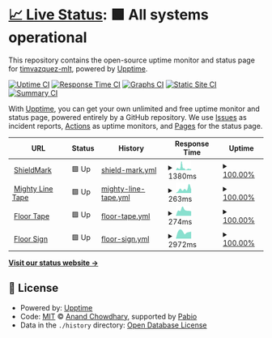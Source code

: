 # [📈 Live Status](https://timvazquez-mlt.github.io/shieldmark-upptime): <!--live status--> **🟩 All systems operational**

This repository contains the open-source uptime monitor and status page for [timvazquez-mlt](https://timvazquez-mlt.github.io/shieldmark-upptime), powered by [Upptime](https://github.com/upptime/upptime).

[![Uptime CI](https://github.com/timvazquez-mlt/shieldmark-upptime/workflows/Uptime%20CI/badge.svg)](https://github.com/timvazquez-mlt/shieldmark-upptime/actions?query=workflow%3A%22Uptime+CI%22)
[![Response Time CI](https://github.com/timvazquez-mlt/shieldmark-upptime/workflows/Response%20Time%20CI/badge.svg)](https://github.com/timvazquez-mlt/shieldmark-upptime/actions?query=workflow%3A%22Response+Time+CI%22)
[![Graphs CI](https://github.com/timvazquez-mlt/shieldmark-upptime/workflows/Graphs%20CI/badge.svg)](https://github.com/timvazquez-mlt/shieldmark-upptime/actions?query=workflow%3A%22Graphs+CI%22)
[![Static Site CI](https://github.com/timvazquez-mlt/shieldmark-upptime/workflows/Static%20Site%20CI/badge.svg)](https://github.com/timvazquez-mlt/shieldmark-upptime/actions?query=workflow%3A%22Static+Site+CI%22)
[![Summary CI](https://github.com/timvazquez-mlt/shieldmark-upptime/workflows/Summary%20CI/badge.svg)](https://github.com/timvazquez-mlt/shieldmark-upptime/actions?query=workflow%3A%22Summary+CI%22)

With [Upptime](https://upptime.js.org), you can get your own unlimited and free uptime monitor and status page, powered entirely by a GitHub repository. We use [Issues](https://github.com/timvazquez-mlt/shieldmark-upptime/issues) as incident reports, [Actions](https://github.com/timvazquez-mlt/shieldmark-upptime/actions) as uptime monitors, and [Pages](https://timvazquez-mlt.github.io/shieldmark-upptime) for the status page.

<!--start: status pages-->
<!-- This summary is generated by Upptime (https://github.com/upptime/upptime) -->
<!-- Do not edit this manually, your changes will be overwritten -->
<!-- prettier-ignore -->
| URL | Status | History | Response Time | Uptime |
| --- | ------ | ------- | ------------- | ------ |
| <img alt="" src="https://icons.duckduckgo.com/ip3/shieldmark.us.ico" height="13"> [ShieldMark](https://shieldmark.us/wp-admin/) | 🟩 Up | [shield-mark.yml](https://github.com/timvazquez-mlt/shieldmark-upptime/commits/HEAD/history/shield-mark.yml) | <details><summary><img alt="Response time graph" src="./graphs/shield-mark/response-time-week.png" height="20"> 1380ms</summary><br><a href="https://timvazquez-mlt.github.io/shieldmark-upptime/history/shield-mark"><img alt="Response time 1171" src="https://img.shields.io/endpoint?url=https%3A%2F%2Fraw.githubusercontent.com%2Ftimvazquez-mlt%2Fshieldmark-upptime%2FHEAD%2Fapi%2Fshield-mark%2Fresponse-time.json"></a><br><a href="https://timvazquez-mlt.github.io/shieldmark-upptime/history/shield-mark"><img alt="24-hour response time 792" src="https://img.shields.io/endpoint?url=https%3A%2F%2Fraw.githubusercontent.com%2Ftimvazquez-mlt%2Fshieldmark-upptime%2FHEAD%2Fapi%2Fshield-mark%2Fresponse-time-day.json"></a><br><a href="https://timvazquez-mlt.github.io/shieldmark-upptime/history/shield-mark"><img alt="7-day response time 1380" src="https://img.shields.io/endpoint?url=https%3A%2F%2Fraw.githubusercontent.com%2Ftimvazquez-mlt%2Fshieldmark-upptime%2FHEAD%2Fapi%2Fshield-mark%2Fresponse-time-week.json"></a><br><a href="https://timvazquez-mlt.github.io/shieldmark-upptime/history/shield-mark"><img alt="30-day response time 1700" src="https://img.shields.io/endpoint?url=https%3A%2F%2Fraw.githubusercontent.com%2Ftimvazquez-mlt%2Fshieldmark-upptime%2FHEAD%2Fapi%2Fshield-mark%2Fresponse-time-month.json"></a><br><a href="https://timvazquez-mlt.github.io/shieldmark-upptime/history/shield-mark"><img alt="1-year response time 1171" src="https://img.shields.io/endpoint?url=https%3A%2F%2Fraw.githubusercontent.com%2Ftimvazquez-mlt%2Fshieldmark-upptime%2FHEAD%2Fapi%2Fshield-mark%2Fresponse-time-year.json"></a></details> | <details><summary><a href="https://timvazquez-mlt.github.io/shieldmark-upptime/history/shield-mark">100.00%</a></summary><a href="https://timvazquez-mlt.github.io/shieldmark-upptime/history/shield-mark"><img alt="All-time uptime 91.69%" src="https://img.shields.io/endpoint?url=https%3A%2F%2Fraw.githubusercontent.com%2Ftimvazquez-mlt%2Fshieldmark-upptime%2FHEAD%2Fapi%2Fshield-mark%2Fuptime.json"></a><br><a href="https://timvazquez-mlt.github.io/shieldmark-upptime/history/shield-mark"><img alt="24-hour uptime 100.00%" src="https://img.shields.io/endpoint?url=https%3A%2F%2Fraw.githubusercontent.com%2Ftimvazquez-mlt%2Fshieldmark-upptime%2FHEAD%2Fapi%2Fshield-mark%2Fuptime-day.json"></a><br><a href="https://timvazquez-mlt.github.io/shieldmark-upptime/history/shield-mark"><img alt="7-day uptime 100.00%" src="https://img.shields.io/endpoint?url=https%3A%2F%2Fraw.githubusercontent.com%2Ftimvazquez-mlt%2Fshieldmark-upptime%2FHEAD%2Fapi%2Fshield-mark%2Fuptime-week.json"></a><br><a href="https://timvazquez-mlt.github.io/shieldmark-upptime/history/shield-mark"><img alt="30-day uptime 100.00%" src="https://img.shields.io/endpoint?url=https%3A%2F%2Fraw.githubusercontent.com%2Ftimvazquez-mlt%2Fshieldmark-upptime%2FHEAD%2Fapi%2Fshield-mark%2Fuptime-month.json"></a><br><a href="https://timvazquez-mlt.github.io/shieldmark-upptime/history/shield-mark"><img alt="1-year uptime 91.69%" src="https://img.shields.io/endpoint?url=https%3A%2F%2Fraw.githubusercontent.com%2Ftimvazquez-mlt%2Fshieldmark-upptime%2FHEAD%2Fapi%2Fshield-mark%2Fuptime-year.json"></a></details>
| <img alt="" src="https://icons.duckduckgo.com/ip3/mightylinetape.com.ico" height="13"> [Mighty Line Tape](https://mightylinetape.com/) | 🟩 Up | [mighty-line-tape.yml](https://github.com/timvazquez-mlt/shieldmark-upptime/commits/HEAD/history/mighty-line-tape.yml) | <details><summary><img alt="Response time graph" src="./graphs/mighty-line-tape/response-time-week.png" height="20"> 263ms</summary><br><a href="https://timvazquez-mlt.github.io/shieldmark-upptime/history/mighty-line-tape"><img alt="Response time 280" src="https://img.shields.io/endpoint?url=https%3A%2F%2Fraw.githubusercontent.com%2Ftimvazquez-mlt%2Fshieldmark-upptime%2FHEAD%2Fapi%2Fmighty-line-tape%2Fresponse-time.json"></a><br><a href="https://timvazquez-mlt.github.io/shieldmark-upptime/history/mighty-line-tape"><img alt="24-hour response time 242" src="https://img.shields.io/endpoint?url=https%3A%2F%2Fraw.githubusercontent.com%2Ftimvazquez-mlt%2Fshieldmark-upptime%2FHEAD%2Fapi%2Fmighty-line-tape%2Fresponse-time-day.json"></a><br><a href="https://timvazquez-mlt.github.io/shieldmark-upptime/history/mighty-line-tape"><img alt="7-day response time 263" src="https://img.shields.io/endpoint?url=https%3A%2F%2Fraw.githubusercontent.com%2Ftimvazquez-mlt%2Fshieldmark-upptime%2FHEAD%2Fapi%2Fmighty-line-tape%2Fresponse-time-week.json"></a><br><a href="https://timvazquez-mlt.github.io/shieldmark-upptime/history/mighty-line-tape"><img alt="30-day response time 320" src="https://img.shields.io/endpoint?url=https%3A%2F%2Fraw.githubusercontent.com%2Ftimvazquez-mlt%2Fshieldmark-upptime%2FHEAD%2Fapi%2Fmighty-line-tape%2Fresponse-time-month.json"></a><br><a href="https://timvazquez-mlt.github.io/shieldmark-upptime/history/mighty-line-tape"><img alt="1-year response time 280" src="https://img.shields.io/endpoint?url=https%3A%2F%2Fraw.githubusercontent.com%2Ftimvazquez-mlt%2Fshieldmark-upptime%2FHEAD%2Fapi%2Fmighty-line-tape%2Fresponse-time-year.json"></a></details> | <details><summary><a href="https://timvazquez-mlt.github.io/shieldmark-upptime/history/mighty-line-tape">100.00%</a></summary><a href="https://timvazquez-mlt.github.io/shieldmark-upptime/history/mighty-line-tape"><img alt="All-time uptime 100.00%" src="https://img.shields.io/endpoint?url=https%3A%2F%2Fraw.githubusercontent.com%2Ftimvazquez-mlt%2Fshieldmark-upptime%2FHEAD%2Fapi%2Fmighty-line-tape%2Fuptime.json"></a><br><a href="https://timvazquez-mlt.github.io/shieldmark-upptime/history/mighty-line-tape"><img alt="24-hour uptime 100.00%" src="https://img.shields.io/endpoint?url=https%3A%2F%2Fraw.githubusercontent.com%2Ftimvazquez-mlt%2Fshieldmark-upptime%2FHEAD%2Fapi%2Fmighty-line-tape%2Fuptime-day.json"></a><br><a href="https://timvazquez-mlt.github.io/shieldmark-upptime/history/mighty-line-tape"><img alt="7-day uptime 100.00%" src="https://img.shields.io/endpoint?url=https%3A%2F%2Fraw.githubusercontent.com%2Ftimvazquez-mlt%2Fshieldmark-upptime%2FHEAD%2Fapi%2Fmighty-line-tape%2Fuptime-week.json"></a><br><a href="https://timvazquez-mlt.github.io/shieldmark-upptime/history/mighty-line-tape"><img alt="30-day uptime 100.00%" src="https://img.shields.io/endpoint?url=https%3A%2F%2Fraw.githubusercontent.com%2Ftimvazquez-mlt%2Fshieldmark-upptime%2FHEAD%2Fapi%2Fmighty-line-tape%2Fuptime-month.json"></a><br><a href="https://timvazquez-mlt.github.io/shieldmark-upptime/history/mighty-line-tape"><img alt="1-year uptime 100.00%" src="https://img.shields.io/endpoint?url=https%3A%2F%2Fraw.githubusercontent.com%2Ftimvazquez-mlt%2Fshieldmark-upptime%2FHEAD%2Fapi%2Fmighty-line-tape%2Fuptime-year.json"></a></details>
| <img alt="" src="https://icons.duckduckgo.com/ip3/floortape.com.ico" height="13"> [Floor Tape](https://floortape.com/) | 🟩 Up | [floor-tape.yml](https://github.com/timvazquez-mlt/shieldmark-upptime/commits/HEAD/history/floor-tape.yml) | <details><summary><img alt="Response time graph" src="./graphs/floor-tape/response-time-week.png" height="20"> 274ms</summary><br><a href="https://timvazquez-mlt.github.io/shieldmark-upptime/history/floor-tape"><img alt="Response time 347" src="https://img.shields.io/endpoint?url=https%3A%2F%2Fraw.githubusercontent.com%2Ftimvazquez-mlt%2Fshieldmark-upptime%2FHEAD%2Fapi%2Ffloor-tape%2Fresponse-time.json"></a><br><a href="https://timvazquez-mlt.github.io/shieldmark-upptime/history/floor-tape"><img alt="24-hour response time 215" src="https://img.shields.io/endpoint?url=https%3A%2F%2Fraw.githubusercontent.com%2Ftimvazquez-mlt%2Fshieldmark-upptime%2FHEAD%2Fapi%2Ffloor-tape%2Fresponse-time-day.json"></a><br><a href="https://timvazquez-mlt.github.io/shieldmark-upptime/history/floor-tape"><img alt="7-day response time 274" src="https://img.shields.io/endpoint?url=https%3A%2F%2Fraw.githubusercontent.com%2Ftimvazquez-mlt%2Fshieldmark-upptime%2FHEAD%2Fapi%2Ffloor-tape%2Fresponse-time-week.json"></a><br><a href="https://timvazquez-mlt.github.io/shieldmark-upptime/history/floor-tape"><img alt="30-day response time 311" src="https://img.shields.io/endpoint?url=https%3A%2F%2Fraw.githubusercontent.com%2Ftimvazquez-mlt%2Fshieldmark-upptime%2FHEAD%2Fapi%2Ffloor-tape%2Fresponse-time-month.json"></a><br><a href="https://timvazquez-mlt.github.io/shieldmark-upptime/history/floor-tape"><img alt="1-year response time 347" src="https://img.shields.io/endpoint?url=https%3A%2F%2Fraw.githubusercontent.com%2Ftimvazquez-mlt%2Fshieldmark-upptime%2FHEAD%2Fapi%2Ffloor-tape%2Fresponse-time-year.json"></a></details> | <details><summary><a href="https://timvazquez-mlt.github.io/shieldmark-upptime/history/floor-tape">100.00%</a></summary><a href="https://timvazquez-mlt.github.io/shieldmark-upptime/history/floor-tape"><img alt="All-time uptime 100.00%" src="https://img.shields.io/endpoint?url=https%3A%2F%2Fraw.githubusercontent.com%2Ftimvazquez-mlt%2Fshieldmark-upptime%2FHEAD%2Fapi%2Ffloor-tape%2Fuptime.json"></a><br><a href="https://timvazquez-mlt.github.io/shieldmark-upptime/history/floor-tape"><img alt="24-hour uptime 100.00%" src="https://img.shields.io/endpoint?url=https%3A%2F%2Fraw.githubusercontent.com%2Ftimvazquez-mlt%2Fshieldmark-upptime%2FHEAD%2Fapi%2Ffloor-tape%2Fuptime-day.json"></a><br><a href="https://timvazquez-mlt.github.io/shieldmark-upptime/history/floor-tape"><img alt="7-day uptime 100.00%" src="https://img.shields.io/endpoint?url=https%3A%2F%2Fraw.githubusercontent.com%2Ftimvazquez-mlt%2Fshieldmark-upptime%2FHEAD%2Fapi%2Ffloor-tape%2Fuptime-week.json"></a><br><a href="https://timvazquez-mlt.github.io/shieldmark-upptime/history/floor-tape"><img alt="30-day uptime 100.00%" src="https://img.shields.io/endpoint?url=https%3A%2F%2Fraw.githubusercontent.com%2Ftimvazquez-mlt%2Fshieldmark-upptime%2FHEAD%2Fapi%2Ffloor-tape%2Fuptime-month.json"></a><br><a href="https://timvazquez-mlt.github.io/shieldmark-upptime/history/floor-tape"><img alt="1-year uptime 100.00%" src="https://img.shields.io/endpoint?url=https%3A%2F%2Fraw.githubusercontent.com%2Ftimvazquez-mlt%2Fshieldmark-upptime%2FHEAD%2Fapi%2Ffloor-tape%2Fuptime-year.json"></a></details>
| <img alt="" src="https://icons.duckduckgo.com/ip3/floorsign.com.ico" height="13"> [Floor Sign](https://floorsign.com/) | 🟩 Up | [floor-sign.yml](https://github.com/timvazquez-mlt/shieldmark-upptime/commits/HEAD/history/floor-sign.yml) | <details><summary><img alt="Response time graph" src="./graphs/floor-sign/response-time-week.png" height="20"> 2972ms</summary><br><a href="https://timvazquez-mlt.github.io/shieldmark-upptime/history/floor-sign"><img alt="Response time 2428" src="https://img.shields.io/endpoint?url=https%3A%2F%2Fraw.githubusercontent.com%2Ftimvazquez-mlt%2Fshieldmark-upptime%2FHEAD%2Fapi%2Ffloor-sign%2Fresponse-time.json"></a><br><a href="https://timvazquez-mlt.github.io/shieldmark-upptime/history/floor-sign"><img alt="24-hour response time 3028" src="https://img.shields.io/endpoint?url=https%3A%2F%2Fraw.githubusercontent.com%2Ftimvazquez-mlt%2Fshieldmark-upptime%2FHEAD%2Fapi%2Ffloor-sign%2Fresponse-time-day.json"></a><br><a href="https://timvazquez-mlt.github.io/shieldmark-upptime/history/floor-sign"><img alt="7-day response time 2972" src="https://img.shields.io/endpoint?url=https%3A%2F%2Fraw.githubusercontent.com%2Ftimvazquez-mlt%2Fshieldmark-upptime%2FHEAD%2Fapi%2Ffloor-sign%2Fresponse-time-week.json"></a><br><a href="https://timvazquez-mlt.github.io/shieldmark-upptime/history/floor-sign"><img alt="30-day response time 2879" src="https://img.shields.io/endpoint?url=https%3A%2F%2Fraw.githubusercontent.com%2Ftimvazquez-mlt%2Fshieldmark-upptime%2FHEAD%2Fapi%2Ffloor-sign%2Fresponse-time-month.json"></a><br><a href="https://timvazquez-mlt.github.io/shieldmark-upptime/history/floor-sign"><img alt="1-year response time 2428" src="https://img.shields.io/endpoint?url=https%3A%2F%2Fraw.githubusercontent.com%2Ftimvazquez-mlt%2Fshieldmark-upptime%2FHEAD%2Fapi%2Ffloor-sign%2Fresponse-time-year.json"></a></details> | <details><summary><a href="https://timvazquez-mlt.github.io/shieldmark-upptime/history/floor-sign">100.00%</a></summary><a href="https://timvazquez-mlt.github.io/shieldmark-upptime/history/floor-sign"><img alt="All-time uptime 100.00%" src="https://img.shields.io/endpoint?url=https%3A%2F%2Fraw.githubusercontent.com%2Ftimvazquez-mlt%2Fshieldmark-upptime%2FHEAD%2Fapi%2Ffloor-sign%2Fuptime.json"></a><br><a href="https://timvazquez-mlt.github.io/shieldmark-upptime/history/floor-sign"><img alt="24-hour uptime 100.00%" src="https://img.shields.io/endpoint?url=https%3A%2F%2Fraw.githubusercontent.com%2Ftimvazquez-mlt%2Fshieldmark-upptime%2FHEAD%2Fapi%2Ffloor-sign%2Fuptime-day.json"></a><br><a href="https://timvazquez-mlt.github.io/shieldmark-upptime/history/floor-sign"><img alt="7-day uptime 100.00%" src="https://img.shields.io/endpoint?url=https%3A%2F%2Fraw.githubusercontent.com%2Ftimvazquez-mlt%2Fshieldmark-upptime%2FHEAD%2Fapi%2Ffloor-sign%2Fuptime-week.json"></a><br><a href="https://timvazquez-mlt.github.io/shieldmark-upptime/history/floor-sign"><img alt="30-day uptime 100.00%" src="https://img.shields.io/endpoint?url=https%3A%2F%2Fraw.githubusercontent.com%2Ftimvazquez-mlt%2Fshieldmark-upptime%2FHEAD%2Fapi%2Ffloor-sign%2Fuptime-month.json"></a><br><a href="https://timvazquez-mlt.github.io/shieldmark-upptime/history/floor-sign"><img alt="1-year uptime 100.00%" src="https://img.shields.io/endpoint?url=https%3A%2F%2Fraw.githubusercontent.com%2Ftimvazquez-mlt%2Fshieldmark-upptime%2FHEAD%2Fapi%2Ffloor-sign%2Fuptime-year.json"></a></details>

<!--end: status pages-->

[**Visit our status website →**](https://timvazquez-mlt.github.io/shieldmark-upptime)

## 📄 License

- Powered by: [Upptime](https://github.com/upptime/upptime)
- Code: [MIT](./LICENSE) © [Anand Chowdhary](https://anandchowdhary.com), supported by [Pabio](https://pabio.com)
- Data in the `./history` directory: [Open Database License](https://opendatacommons.org/licenses/odbl/1-0/)

